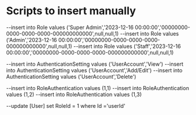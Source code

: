 Scripts to insert manually
===========================
--insert into Role values ('Super Admin','2023-12-16 00:00:00','00000000-0000-0000-0000-000000000000',null,null,1)
--insert into Role values ('Admin','2023-12-16 00:00:00','00000000-0000-0000-0000-000000000000',null,null,1)
--insert into Role values ('Staff','2023-12-16 00:00:00','00000000-0000-0000-0000-000000000000',null,null,1)

--insert into AuthenticationSetting values ('UserAccount','View')
--insert into AuthenticationSetting values ('UserAccount','Add/Edit')
--insert into AuthenticationSetting values ('UserAccount','Delete')

--insert into RoleAuthentication values (1,1)
--insert into RoleAuthentication values (1,2)
--insert into RoleAuthentication values (1,3)

--update [User] set RoleId = 1 where Id ='userId'
